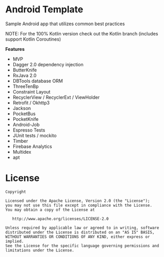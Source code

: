Android Template
=================

Sample Android app that utilizes common best practices

NOTE: For the 100% Kotlin version check out the Kotlin branch (includes support Kotlin Coroutines)

**Features**

* MVP
* Dagger 2.0 dependency injection
* ButterKnife
* RxJava 2.0
* DBTools database ORM
* ThreeTenBp
* Constraint Layout
* RecyclerView / RecyclerExt / ViewHolder
* Retrofit / Okhttp3
* Jackson
* PocketBus
* PocketKnife
* Android-Job
* Espresso Tests
* JUnit tests / mockito
* Timber
* Firebase Analytics
* Multidex
* apt


License
=======

    Copyright

    Licensed under the Apache License, Version 2.0 (the "License");
    you may not use this file except in compliance with the License.
    You may obtain a copy of the License at

       http://www.apache.org/licenses/LICENSE-2.0

    Unless required by applicable law or agreed to in writing, software
    distributed under the License is distributed on an "AS IS" BASIS,
    WITHOUT WARRANTIES OR CONDITIONS OF ANY KIND, either express or implied.
    See the License for the specific language governing permissions and
    limitations under the License.
